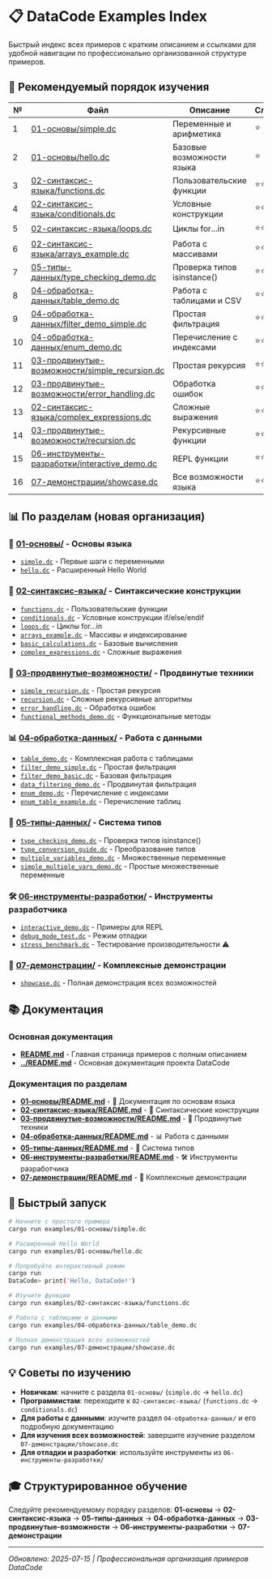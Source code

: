 # 📋 DataCode Examples Index

Быстрый индекс всех примеров с кратким описанием и ссылками для удобной навигации по профессионально организованной структуре примеров.

## 🎯 Рекомендуемый порядок изучения

| № | Файл | Описание | Сложность | Раздел |
|---|------|----------|-----------|--------|
| 1 | [01-основы/simple.dc](01-основы/simple.dc) | Переменные и арифметика | ⭐ | Основы |
| 2 | [01-основы/hello.dc](01-основы/hello.dc) | Базовые возможности языка | ⭐ | Основы |
| 3 | [02-синтаксис-языка/functions.dc](02-синтаксис-языка/functions.dc) | Пользовательские функции | ⭐⭐ | Синтаксис |
| 4 | [02-синтаксис-языка/conditionals.dc](02-синтаксис-языка/conditionals.dc) | Условные конструкции | ⭐⭐ | Синтаксис |
| 5 | [02-синтаксис-языка/loops.dc](02-синтаксис-языка/loops.dc) | Циклы for...in | ⭐⭐ | Синтаксис |
| 6 | [02-синтаксис-языка/arrays_example.dc](02-синтаксис-языка/arrays_example.dc) | Работа с массивами | ⭐⭐ | Синтаксис |
| 7 | [05-типы-данных/type_checking_demo.dc](05-типы-данных/type_checking_demo.dc) | Проверка типов isinstance() | ⭐⭐ | Типы |
| 8 | [04-обработка-данных/table_demo.dc](04-обработка-данных/table_demo.dc) | Работа с таблицами и CSV | ⭐⭐⭐ | Данные |
| 9 | [04-обработка-данных/filter_demo_simple.dc](04-обработка-данных/filter_demo_simple.dc) | Простая фильтрация | ⭐⭐ | Данные |
| 10 | [04-обработка-данных/enum_demo.dc](04-обработка-данных/enum_demo.dc) | Перечисление с индексами | ⭐⭐ | Данные |
| 11 | [03-продвинутые-возможности/simple_recursion.dc](03-продвинутые-возможности/simple_recursion.dc) | Простая рекурсия | ⭐⭐ | Продвинутые |
| 12 | [03-продвинутые-возможности/error_handling.dc](03-продвинутые-возможности/error_handling.dc) | Обработка ошибок | ⭐⭐⭐ | Продвинутые |
| 13 | [02-синтаксис-языка/complex_expressions.dc](02-синтаксис-языка/complex_expressions.dc) | Сложные выражения | ⭐⭐⭐ | Синтаксис |
| 14 | [03-продвинутые-возможности/recursion.dc](03-продвинутые-возможности/recursion.dc) | Рекурсивные функции | ⭐⭐⭐ | Продвинутые |
| 15 | [06-инструменты-разработки/interactive_demo.dc](06-инструменты-разработки/interactive_demo.dc) | REPL функции | ⭐⭐ | Инструменты |
| 16 | [07-демонстрации/showcase.dc](07-демонстрации/showcase.dc) | Все возможности языка | ⭐⭐⭐⭐ | Демонстрации |

## 📊 По разделам (новая организация)

### 🚀 [01-основы/](01-основы/) - Основы языка
- [`simple.dc`](01-основы/simple.dc) - Первые шаги с переменными
- [`hello.dc`](01-основы/hello.dc) - Расширенный Hello World

### 🔧 [02-синтаксис-языка/](02-синтаксис-языка/) - Синтаксические конструкции
- [`functions.dc`](02-синтаксис-языка/functions.dc) - Пользовательские функции
- [`conditionals.dc`](02-синтаксис-языка/conditionals.dc) - Условные конструкции if/else/endif
- [`loops.dc`](02-синтаксис-языка/loops.dc) - Циклы for...in
- [`arrays_example.dc`](02-синтаксис-языка/arrays_example.dc) - Массивы и индексирование
- [`basic_calculations.dc`](02-синтаксис-языка/basic_calculations.dc) - Базовые вычисления
- [`complex_expressions.dc`](02-синтаксис-языка/complex_expressions.dc) - Сложные выражения

### 🎯 [03-продвинутые-возможности/](03-продвинутые-возможности/) - Продвинутые техники
- [`simple_recursion.dc`](03-продвинутые-возможности/simple_recursion.dc) - Простая рекурсия
- [`recursion.dc`](03-продвинутые-возможности/recursion.dc) - Сложные рекурсивные алгоритмы
- [`error_handling.dc`](03-продвинутые-возможности/error_handling.dc) - Обработка ошибок
- [`functional_methods_demo.dc`](03-продвинутые-возможности/functional_methods_demo.dc) - Функциональные методы

### 📊 [04-обработка-данных/](04-обработка-данных/) - Работа с данными
- [`table_demo.dc`](04-обработка-данных/table_demo.dc) - Комплексная работа с таблицами
- [`filter_demo_simple.dc`](04-обработка-данных/filter_demo_simple.dc) - Простая фильтрация
- [`filter_demo_basic.dc`](04-обработка-данных/filter_demo_basic.dc) - Базовая фильтрация
- [`data_filtering_demo.dc`](04-обработка-данных/data_filtering_demo.dc) - Продвинутая фильтрация
- [`enum_demo.dc`](04-обработка-данных/enum_demo.dc) - Перечисление с индексами
- [`enum_table_example.dc`](04-обработка-данных/enum_table_example.dc) - Перечисление таблиц

### 🔢 [05-типы-данных/](05-типы-данных/) - Система типов
- [`type_checking_demo.dc`](05-типы-данных/type_checking_demo.dc) - Проверка типов isinstance()
- [`type_conversion_guide.dc`](05-типы-данных/type_conversion_guide.dc) - Преобразование типов
- [`multiple_variables_demo.dc`](05-типы-данных/multiple_variables_demo.dc) - Множественные переменные
- [`simple_multiple_vars_demo.dc`](05-типы-данных/simple_multiple_vars_demo.dc) - Простые множественные переменные

### 🛠️ [06-инструменты-разработки/](06-инструменты-разработки/) - Инструменты разработчика
- [`interactive_demo.dc`](06-инструменты-разработки/interactive_demo.dc) - Примеры для REPL
- [`debug_mode_test.dc`](06-инструменты-разработки/debug_mode_test.dc) - Режим отладки
- [`stress_benchmark.dc`](06-инструменты-разработки/stress_benchmark.dc) - Тестирование производительности ⚠️

### 🎪 [07-демонстрации/](07-демонстрации/) - Комплексные демонстрации
- [`showcase.dc`](07-демонстрации/showcase.dc) - Полная демонстрация всех возможностей

## 📚 Документация

### Основная документация
- **[README.md](README.md)** - Главная страница примеров с полным описанием
- **[../README.md](../README.md)** - Основная документация проекта DataCode

### Документация по разделам
- **[01-основы/README.md](01-основы/README.md)** - 🚀 Документация по основам языка
- **[02-синтаксис-языка/README.md](02-синтаксис-языка/README.md)** - 🔧 Синтаксические конструкции
- **[03-продвинутые-возможности/README.md](03-продвинутые-возможности/README.md)** - 🎯 Продвинутые техники
- **[04-обработка-данных/README.md](04-обработка-данных/README.md)** - 📊 Работа с данными
- **[05-типы-данных/README.md](05-типы-данных/README.md)** - 🔢 Система типов
- **[06-инструменты-разработки/README.md](06-инструменты-разработки/README.md)** - 🛠️ Инструменты разработчика
- **[07-демонстрации/README.md](07-демонстрации/README.md)** - 🎪 Комплексные демонстрации

## 🚀 Быстрый запуск

```bash
# Начните с простого примера
cargo run examples/01-основы/simple.dc

# Расширенный Hello World
cargo run examples/01-основы/hello.dc

# Попробуйте интерактивный режим
cargo run
DataCode> print('Hello, DataCode!')

# Изучите функции
cargo run examples/02-синтаксис-языка/functions.dc

# Работа с таблицами и данными
cargo run examples/04-обработка-данных/table_demo.dc

# Полная демонстрация всех возможностей
cargo run examples/07-демонстрации/showcase.dc
```

## 💡 Советы по изучению

- **Новичкам**: начните с раздела `01-основы/` (`simple.dc` → `hello.dc`)
- **Программистам**: переходите к `02-синтаксис-языка/` (`functions.dc` → `conditionals.dc`)
- **Для работы с данными**: изучите раздел `04-обработка-данных/` и его подробную документацию
- **Для изучения всех возможностей**: завершите изучение разделом `07-демонстрации/showcase.dc`
- **Для отладки и разработки**: используйте инструменты из `06-инструменты-разработки/`

## 🎓 Структурированное обучение

Следуйте рекомендуемому порядку разделов:
**01-основы** → **02-синтаксис-языка** → **05-типы-данных** → **04-обработка-данных** → **03-продвинутые-возможности** → **06-инструменты-разработки** → **07-демонстрации**

---
*Обновлено: 2025-07-15 | Профессиональная организация примеров DataCode*
